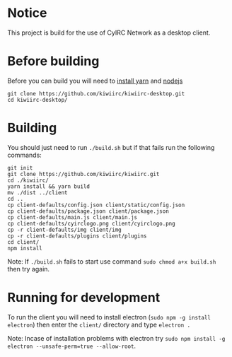 # Notice
This project is build for the use of CyIRC Network as a desktop client.

# Before building
Before you can build you will need to [install yarn](https://yarnpkg.com/lang/en/docs/install/) and [nodejs](https://nodejs.org/en/download/package-manager/)

    git clone https://github.com/kiwiirc/kiwiirc-desktop.git
    cd kiwiirc-desktop/

# Building
You should just need to run `./build.sh` but if that fails run the following commands:

    git init
    git clone https://github.com/kiwiirc/kiwiirc.git
    cd ./kiwiirc/
    yarn install && yarn build
    mv ./dist ../client
    cd ..
    cp client-defaults/config.json client/static/config.json
    cp client-defaults/package.json client/package.json
    cp client-defaults/main.js client/main.js
    cp client-defaults/cyirclogo.png client/cyirclogo.png
    cp -r client-defaults/img client/img
    cp -r client-defaults/plugins client/plugins
    cd client/
    npm install

Note: If `./build.sh` fails to start use command `sudo chmod a+x build.sh` then try again.

# Running for development
To run the client you will need to install electron (`sudo npm -g install electron`) then enter the `client/` directory and type `electron .`

Note: Incase of installation problems with electron try `sudo npm install -g electron --unsafe-perm=true --allow-root`.
